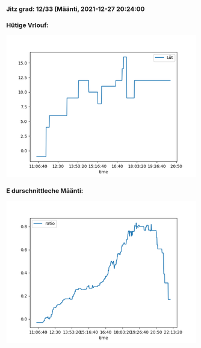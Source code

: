 ### Jitz grad: 12/33 (Määnti, 2021-12-27 20:24:00

### Hütige Vrlouf:
![Graph](Today.png)

### E durschnittleche Määnti:
![Graph](Määnti.png)